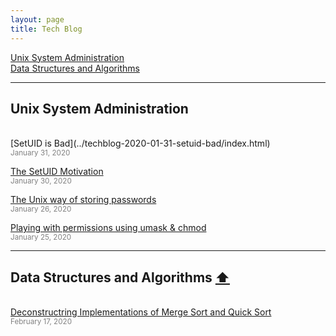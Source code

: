 ```yaml
---
layout: page
title: Tech Blog
---
```


[Unix System Administration](#unix-sys-admin) 
<br>[Data Structures and Algorithms](#ds-and-algo) 

____________


## Unix System Administration <a name="unix-sys-admin"></a><!--<a href="#top">⬆</a> -->
<br>
[SetUID is Bad](../techblog-2020-01-31-setuid-bad/index.html)
<br><small><font color="gray">January 31, 2020</font></small>

[The SetUID Motivation](../techblog-2020-01-30-setuid/index.html)
<br><small><font color="gray">January 30, 2020</font></small>

[The Unix way of storing passwords](../techblog-2020-01-26-passwd/index.html)
<br><small><font color="gray">January 26, 2020</font></small>

[Playing with permissions using umask & chmod](../techblog-2020-01-25-rwx-umask/index.html)
<br><small><font color="gray">January 25, 2020</font></small>

____________


## Data Structures and Algorithms <a name="ds-and-algo"></a><a href="#top">⬆</a>   
<br>[Deconstructring Implementations of Merge Sort and Quick Sort](../techblog-2020-02-17-sort/index.html)
<br><small><font color="gray">February 17, 2020</font></small>
